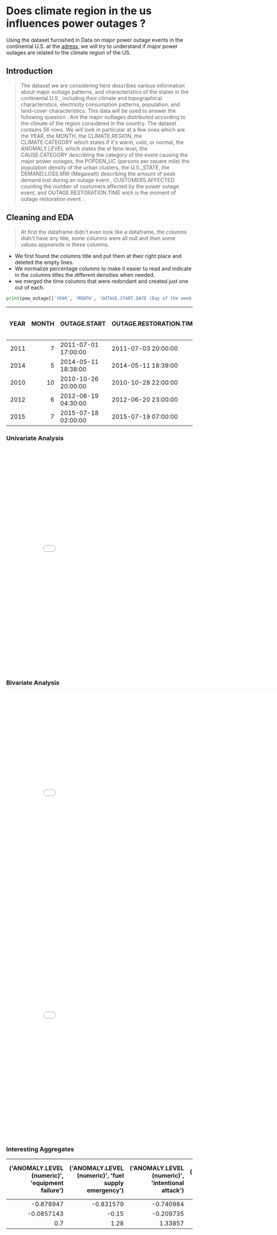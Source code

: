 # Does climate region in the us influences power outages ?
Using the dataset furnished in Data on major power outage events in the continental U.S. at the [adress](https://www.sciencedirect.com/science/article/pii/S2352340918307182), we will try to understand if major power outages are related to the climate region of the US.

## Introduction
> The dataset we are considering here describes various information about major outtage patterns, and characteristics of the states in the continental U.S , including their climate and topographical characteristics, electricity consumption patterns, population, and land-cover characteristics.
This data will be used to answer the following questoin : Are the major outtages distributed according to the climate of the region considered in the country.
The dataset contains 56 rows. We will look in particular at a few ones which are the YEAR, the MONTH, the CLIMATE.REGION, the CLIMATE.CATEGORY which states if it's warm, cold, or normal, the ANOMALY.LEVEL which states the el Nino level, the CAUSE.CATEGORY describing the category of the event causing the major power outages, the POPDEN_UC (persons per square mile) the population density of the urban clusters, the U.S._STATE, the DEMAND.LOSS.MW (Megawatt) describing the amount of peak demand lost during an outage event , CUSTOMERS.AFFECTED counting the number of customers affected by the power outage event, and OUTAGE.RESTORATION.TIME wich is the moment of outage restoration event.
.


## Cleaning and EDA
> At first the dataframe didn't even look like a dataframe, the columns didn't have any title, some columns were all null and then some values appearede in these columns.
-  We first found the columns title and put them at their right place and deleted the empty lines. 
- We normalize percentage columns to make it easier to read and indicate in the columns titles the different densities when needed.
- we merged the time columns that were redondant and created just one out of each.

```py
print(pow_outage[['YEAR', 'MONTH', 'OUTAGE.START.DATE (Day of the week, Month Day, Year)', 'OUTAGE.START.TIME (Hour:Minute:Second (AM / PM))', 'ANOMALY.LEVEL (numeric)', 'CAUSE.CATEGORY', 'POPDEN_UC (persons per square mile)', 'U.S._STATE', 'CLIMATE.REGION', 'CLIMATE.CATEGORY', 'CAUSE.CATEGORY', 'CUSTOMERS.AFFECTED', ]].head().to_markdown(index=False))
```

|   YEAR |   MONTH | OUTAGE.START        | OUTAGE.RESTORATION.TIME   |   ANOMALY.LEVEL (numeric) | CAUSE.CATEGORY     |   POPDEN_UC (persons per square mile) | U.S._STATE   | CLIMATE.REGION     | CLIMATE.CATEGORY   | CAUSE.CATEGORY     |   CUSTOMERS.AFFECTED |
|-------:|--------:|:--------------------|:--------------------------|--------------------------:|:-------------------|--------------------------------------:|:-------------|:-------------------|:-------------------|:-------------------|---------------------:|
|   2011 |       7 | 2011-07-01 17:00:00 | 2011-07-03 20:00:00       |                      -0.3 | severe weather     |                                1700.5 | Minnesota    | East North Central | normal             | severe weather     |                70000 |
|   2014 |       5 | 2014-05-11 18:38:00 | 2014-05-11 18:39:00       |                      -0.1 | intentional attack |                                1700.5 | Minnesota    | East North Central | normal             | intentional attack |                  nan |
|   2010 |      10 | 2010-10-26 20:00:00 | 2010-10-28 22:00:00       |                      -1.5 | severe weather     |                                1700.5 | Minnesota    | East North Central | cold               | severe weather     |                70000 |
|   2012 |       6 | 2012-06-19 04:30:00 | 2012-06-20 23:00:00       |                      -0.1 | severe weather     |                                1700.5 | Minnesota    | East North Central | normal             | severe weather     |                68200 |
|   2015 |       7 | 2015-07-18 02:00:00 | 2015-07-19 07:00:00       |                       1.2 | severe weather     |                                1700.5 | Minnesota    | East North Central | warm               | severe weather     |               250000 |


### Univariate Analysis

<iframe src="assets/Cause category count.html" width=800 height=600 frameBorder=0></iframe>

### Bivariate Analysis

<iframe src="assets/Anomaly level per month.html" width=800 height=600 frameBorder=0></iframe>
<iframe src="assets/Mean Anomaly level per U.S State.html" width=800 height=600 frameBorder=0></iframe>

### Interesting Aggregates

|   ('ANOMALY.LEVEL (numeric)', 'equipment failure') |   ('ANOMALY.LEVEL (numeric)', 'fuel supply emergency') |   ('ANOMALY.LEVEL (numeric)', 'intentional attack') |   ('ANOMALY.LEVEL (numeric)', 'islanding') |   ('ANOMALY.LEVEL (numeric)', 'public appeal') |   ('ANOMALY.LEVEL (numeric)', 'severe weather') |   ('ANOMALY.LEVEL (numeric)', 'system operability disruption') |   ('DEMAND.LOSS.MW (Megawatt)', 'equipment failure') |   ('DEMAND.LOSS.MW (Megawatt)', 'fuel supply emergency') |   ('DEMAND.LOSS.MW (Megawatt)', 'intentional attack') |   ('DEMAND.LOSS.MW (Megawatt)', 'islanding') |   ('DEMAND.LOSS.MW (Megawatt)', 'public appeal') |   ('DEMAND.LOSS.MW (Megawatt)', 'severe weather') |   ('DEMAND.LOSS.MW (Megawatt)', 'system operability disruption') |
 ---------------------------------------------------:|-------------------------------------------------------:|----------------------------------------------------:|-------------------------------------------:|-----------------------------------------------:|------------------------------------------------:|---------------------------------------------------------------:|-----------------------------------------------------:|---------------------------------------------------------:|------------------------------------------------------:|---------------------------------------------:|-------------------------------------------------:|--------------------------------------------------:|-----------------------------------------------------------------:|
                                          -0.878947  |                                              -0.831579 |                                           -0.740984 |                                  -1.06667  |                                      -0.809091 |                                       -0.791213 |                                                      -0.913514 |                                              483.286 |                                                  743.636 |                                              0.537037 |                                      25.4667 |                                          61.6667 |                                           543.752 |                                                          600.029 |
                                          -0.0857143 |                                              -0.15     |                                           -0.209735 |                                  -0.2      |                                      -0.120588 |                                       -0.070904 |                                                      -0.174576 |                                              352.5   |                                                  393     |                                             16.3372   |                                    1190.08   |                                         560.25   |                                           612.185 |                                                         1387.86  |
                                           0.7       |                                               1.28     |                                            1.33857  |                                   0.914286 |                                       0.9      |                                        1.00783  |                                                       0.986667 |                                              352.143 |                                                  165.2   |                                              5.75556  |                                      66.9167 |                                       41788      |                                           733.281 |                                                          317.65  |